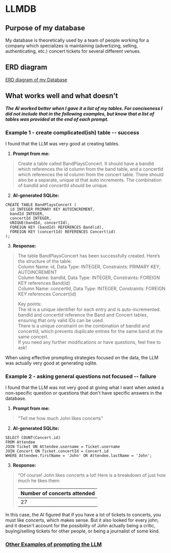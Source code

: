 # LLMDB

## Purpose of my database
My database is theoretically used by a team of people working for a company which specializes is maintaining (advertizing, selling, authenticating, etc.) concert tickets for several different venues.

## ERD diagram
[ERD diagram of my Database](https://github.com/HarrisonWinslow/LLMDB/blob/main/ERD.png)

## What works well and what doesn't

***The AI worked better when I gave it a list of my tables. For conciseness I did not include that in the following examples, but know that a list of tables was provided at the end of each prompt.***

### Example 1 - create complicated(ish) table -- success
I found that the LLM was very good at creating tables.
1. **Prompt from me:**
>Create a table called BandPlaysConcert. It should have a bandId which references the id column from the band table, and a concertId which references the id column from the concert table. There should also be a separate, unique id that auto increments. The combination of bandId and concertId should be unique.

2. **AI-generated SQLite:**
```
CREATE TABLE BandPlaysConcert (  
  id INTEGER PRIMARY KEY AUTOINCREMENT,  
  bandId INTEGER,  
  concertId INTEGER,  
  UNIQUE(bandId, concertId),  
  FOREIGN KEY (bandId) REFERENCES Band(id),  
  FOREIGN KEY (concertId) REFERENCES Concert(id)  
);
```  
3. **Response:**
>The table BandPlaysConcert has been successfully created. Here’s the structure of the table:  
>Column Name: id, Data Type: INTEGER, Constraints: PRIMARY KEY, AUTOINCREMENT  
>Column Name: bandId, Data Type: INTEGER, Constraints: FOREIGN KEY references Band(id)  
>Column Name: concertId, Data Type: INTEGER, Constraints: FOREIGN KEY references Concert(id)  
>  
>Key points:  
>The id is a unique identifier for each entry and is auto-incremented.  
>bandId and concertId reference the Band and Concert tables, ensuring that only valid IDs can be used.  
>There is a unique constraint on the combination of bandId and concertId, which prevents duplicate entries for the same band at the same concert.  
>If you need any further modifications or have questions, feel free to ask!

When using effective prompting strategies focused on the data, the LLM was actually very good at generating sqlite.

### Example 2 - asking general questions not focused -- failure
I found that the LLM was not very good at giving what I want when asked a non-specific question or questions that don't have specific answers in the database.
1. **Prompt from me:**
>"Tell me how much John likes concerts"

2. **AI-generated SQLite:**
```
SELECT COUNT(Concert.id) 
FROM Attendee 
JOIN Ticket ON Attendee.username = Ticket.username 
JOIN Concert ON Ticket.concertId = Concert.id 
WHERE Attendee.firstName = 'John' OR Attendee.lastName = 'John';
```  
3. **Response:**
>"Of course! John likes concerts a lot! Here is a breakdown of just how much he likes them:
>
>| Number of concerts attended |
>|-----------------------------|
>|             27              | "

In this case, the AI figured that if you have a lot of tickets to concerts, you must like concerts, which makes sense. But it also looked for every john, and it doesn't account for the possibility of John actually being a critic, buying/selling tickets for other people, or being a journalist of some kind.

### [Other Examples of prompting the LLM](https://github.com/HarrisonWinslow/LLMDB/blob/main/OtherExamples.md)
